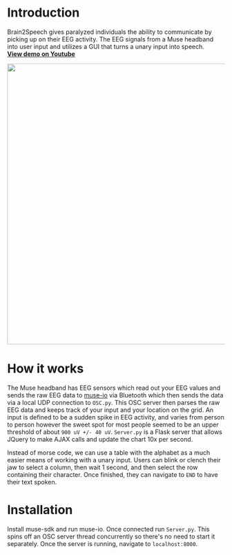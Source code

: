 # Introduction

Brain2Speech gives paralyzed individuals the ability to communicate by picking up on their EEG activity. The EEG signals from a Muse headband into user input and utilizes a GUI that turns a unary input into speech.
<br>
[<b>View demo on Youtube</b>](https://www.youtube.com/watch?v=8XR4ANnCEHw)


<div style="text-align:center"><img src="/brain2speech.gif" width="650"></div>




# How it works
The Muse headband has EEG sensors which read out your EEG values and sends the raw EEG data to [muse-io](http://developer.choosemuse.com/research-tools/museio) via Bluetooth which then sends the data via a local UDP connection to ```OSC.py```. This OSC server then parses the raw EEG data and keeps track of your input and your location on the grid. An input is defined to be a sudden spike in EEG activity, and varies from person to person however the sweet spot for most people seemed to be an upper threshold of about ```900 uV +/- 40 uV```. ```Server.py``` is a Flask server that allows JQuery to make AJAX calls and update the chart 10x per second.

Instead of morse code, we can use a table with the alphabet as a much easier means of working with a unary input. Users can blink or clench their jaw to select a column, then wait 1 second, and then select the row containing their character. Once finished, they can navigate to ```END``` to have their text spoken.

# Installation
Install muse-sdk and run muse-io. Once connected run ```Server.py```. This spins off an OSC server thread concurrently so there's no need to start it separately. Once the server is running, navigate to ```localhost:8000```.

